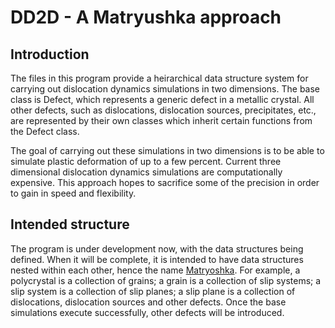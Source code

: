 # DD2D - A Matryushka approach

## Introduction

The files in this program provide a heirarchical data structure system for carrying out dislocation dynamics simulations in two dimensions. The base class is Defect, which represents a generic defect in a metallic crystal. All other defects, such as dislocations, dislocation sources, precipitates, etc., are represented by their own classes which inherit certain functions from the Defect class.

The goal of carrying out these simulations in two dimensions is to be able to simulate plastic deformation of up to a few percent. Current three dimensional dislocation dynamics simulations are computationally expensive. This approach hopes to sacrifice some of the precision in order to gain in speed and flexibility.

## Intended structure

The program is under development now, with the data structures being defined. When it will be complete, it is intended to have data structures nested within each other, hence the name <a href="https://en.wikipedia.org/wiki/Matryoshka_doll" target="_blank">Matryoshka</a>. For example, a polycrystal is a collection of grains; a grain is a collection of slip systems; a slip system is a collection of slip planes; a slip plane is a collection of dislocations, dislocation sources and other defects. Once the base simulations execute successfully, other defects will be introduced.
